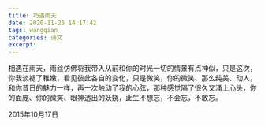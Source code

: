 ```yaml
---
title: 巧遇雨天
date: 2020-11-25 14:17:42
tags: wangqian
categories: 诗文
excerpt: 
---
```

相遇在雨天，雨丝仿佛将我带入从前和你的时光一切的情景有点神似，只是这次，你我淡褪了稚嫩，看见彼此各自的变化，只是微笑，你的微笑、那么纯美、动人，和你昔日的魅力一样，再一次触动了我的心弦，那种感觉隔了很久又涌上心头，你的面庞、你的微笑、眼神透出的妖娆，此生不想忘，不会忘，不敢忘。

2015年10月17日
